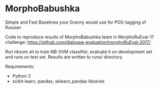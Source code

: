 # MorphoBabushka
Simple and Fast Baselines your Granny would use for POS-tagging of Russian

Code to reproduce results of MorphoBabushka team in MorphoRuEval-17 challenge: 
https://github.com/dialogue-evaluation/morphoRuEval-2017/

Run nbsvm.sh to train NB-SVM classifier, evaluate it on development set and runs on test set. Results are written to runs/ directory.

Requirements:
* Python 3
* scikit-learn, pandas, sklearn_pandas libraries


